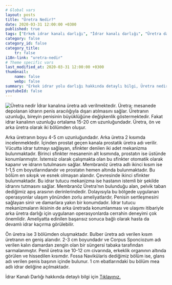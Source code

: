 ```yaml
---
# Global vars
layout: posts
title: "Üretra Nedir?"
date: 2020-03-31 12:00:00 +0300
published: true
tags: ["Erkek idrar kanalı darlığı", "İdrar kanalı darlığı", "Üretra darlığı" , "Erkek üretra darlığı", "Üretra nedir", " Üretra darlığı belirti", "Üretra darlığı teşhis", "Üretra darlığı tedavi", "Üretra darlığı ameliyatı", "Üretroplasti nedir", "Üretroplasti", "Üretroplasti ameliyatı tipleri", "Bulber üretroplasti,", "Bulbomembranöz üretroplasti", "Üretra kopması", "ön üretra darlığı" , "idrar kanalı darlığı tedavi", "Üretra darlığı nedeni" , "Üretra darlığı kapalı ameliyat" , "Üretra darlığı açık ameliyat" , "Perineal Üretroplasti" , "Penis başı darlığı" , "idrar kanalı darlığı ameliyatı" , "idrar kanalı kopması"]
category: false
category_id: false
category_title:
    tr: false
i18n-link: "uretra-nedir"
# Theme specific vars
last_modified_at: 2020-03-31 12:00:00 +0300
thumbnail:
    name: false
    webp: false
summary: "Erkek idrar yolu darlığı hakkında detaylı bilgi, Üretra nedir, Üretra darlıkları belirtileri ve Teşhisi, Üretra darlığının tedavisi, Üretra darlığı ameliyatı, Üretroplasti nedir?, Üretroplasti ameliyatı tipleri, Bulber üretroplasti, Penile üretoplasti, Bulbomembranöz üretroplasti, Üretra kopması, ön üretra daralması"
youtubeId: false
---
```







![Üretra nedir](/assets/img/uretranedir.jpeg)
İdrar kanalına üretra adı verilmektedir. Üretra; mesanede depolanan idrarın penis aracılığıyla dışarı atılmasını sağlar. Üretranın uzunluğu, bireyin penisinin büyüklüğüne değişkenlik göstermektedir. Fakat idrar kanalının uzunluğu ortalama 15-20 cm uzunluğundadır. Üretra, ön ve arka üretra olarak iki bölümden oluşur.

Arka üretranın boyu 4-5 cm uzunluğundadır. Arka üretra 2 kısımda incelenmektedir. İçinden prostat geçen kanala prostatik üretra adı verilir. Vücutta idrar tutmayı sağlayan, sfinkter denilen iki adet mekanizma bulunmaktadır. Birinci sfinkter mesanenin alt kısmında, prostatın ise üstünde konumlanmıştır. İstemsiz olarak çalışmakta olan bu sfinkter otomatik olarak kapanır ve idrarın tutulmasını sağlar. Membranöz üretra adlı ikinci kısım ise 1-1,5 cm boyutlarındandır ve prostatın hemen altında bulunmaktadır. Bu bölüm en sıkışık ve esnek olmayan alandır. Çevresinde ikinci sfinkter bulunmaktadır. Bu idrar tutucu mekanizma ise hastanın istemli bir şekilde idrarını tutmasını sağlar. Membranöz Üretra’nın bulunduğu alan, pelvik taban dediğimiz apış arasının derinlerindedir. Dolayısıyla bu bölgede uygulanan operasyonlar ulaşım yönünden zorlu ameliyatlardır. Penisin sertleşmesini sağlayan sinir ve damarlara yakın bir konumdadır. İdrar tutucu mekanizmaların ikisinin de arka üretrada konumlanması ve ulaşımı itibariyle arka üretra darlığı için uygulanan operasyonlarda cerrahin deneyimi çok önemlidir. Ameliyatta edinilen başarısız sonuca bağlı olarak hasta da devamlı idrar kaçırma görülebilir.

Ön üretra ise 3 bölümden oluşmaktadır. Bulber üretra adı verilen kısım üretranın en geniş alanıdır. 2-3 cm boyundadır ve Corpus Sponciozum adı verilen kalın damardan zengin olan bir süngersi tabaka tarafından sarmalanmıştır. Penil üretra ise 10-12 cm civarında, erkeklik organının altında görülen ve hissedilen kısımdır. Fossa Navikülaris dediğimiz bölüm ise, glans adı verilen penis başının içinde bulunur. 1 cm ebatlarındaki bu bölüm mea adlı idrar deliğine açılmaktadır.


İdrar Kanalı Darlığı hakkında detaylı bilgi için [Tıklayınız.](https://www.onoluroloji.com/erkek-uretra-darligi)
